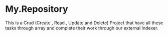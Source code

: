 # My.Repository
This is a Crud (Create , Read , Update and Delete) Project that have all these tasks through array and complete their work through our external Indexer.
